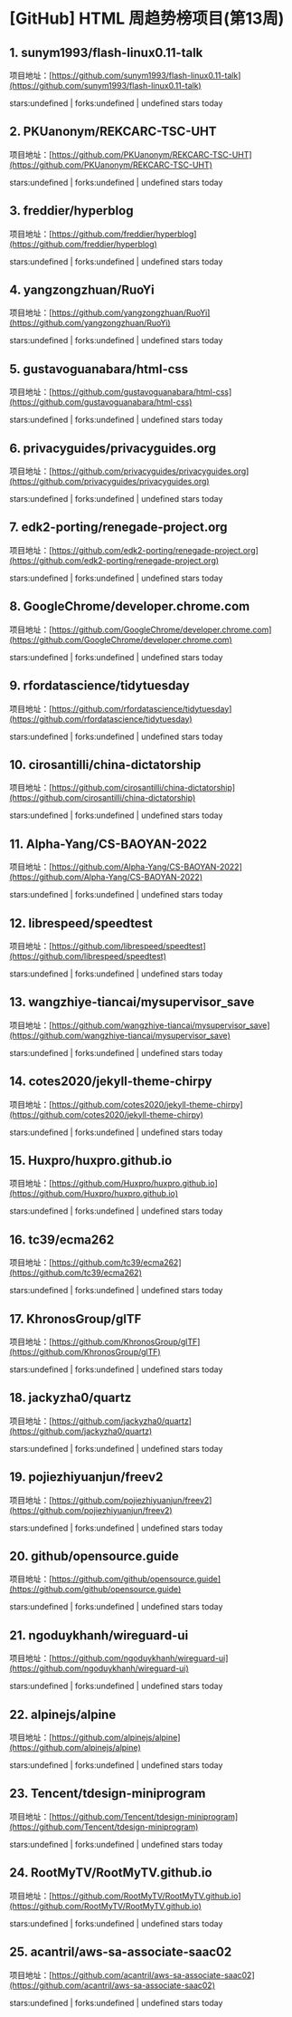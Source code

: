 # [GitHub] HTML 周趋势榜项目(第13周)

## 1. sunym1993/flash-linux0.11-talk 

项目地址：[https://github.com/sunym1993/flash-linux0.11-talk](https://github.com/sunym1993/flash-linux0.11-talk)

stars:undefined | forks:undefined | undefined stars today 



## 2. PKUanonym/REKCARC-TSC-UHT 

项目地址：[https://github.com/PKUanonym/REKCARC-TSC-UHT](https://github.com/PKUanonym/REKCARC-TSC-UHT)

stars:undefined | forks:undefined | undefined stars today 



## 3. freddier/hyperblog 

项目地址：[https://github.com/freddier/hyperblog](https://github.com/freddier/hyperblog)

stars:undefined | forks:undefined | undefined stars today 



## 4. yangzongzhuan/RuoYi 

项目地址：[https://github.com/yangzongzhuan/RuoYi](https://github.com/yangzongzhuan/RuoYi)

stars:undefined | forks:undefined | undefined stars today 



## 5. gustavoguanabara/html-css 

项目地址：[https://github.com/gustavoguanabara/html-css](https://github.com/gustavoguanabara/html-css)

stars:undefined | forks:undefined | undefined stars today 



## 6. privacyguides/privacyguides.org 

项目地址：[https://github.com/privacyguides/privacyguides.org](https://github.com/privacyguides/privacyguides.org)

stars:undefined | forks:undefined | undefined stars today 



## 7. edk2-porting/renegade-project.org 

项目地址：[https://github.com/edk2-porting/renegade-project.org](https://github.com/edk2-porting/renegade-project.org)

stars:undefined | forks:undefined | undefined stars today 



## 8. GoogleChrome/developer.chrome.com 

项目地址：[https://github.com/GoogleChrome/developer.chrome.com](https://github.com/GoogleChrome/developer.chrome.com)

stars:undefined | forks:undefined | undefined stars today 



## 9. rfordatascience/tidytuesday 

项目地址：[https://github.com/rfordatascience/tidytuesday](https://github.com/rfordatascience/tidytuesday)

stars:undefined | forks:undefined | undefined stars today 



## 10. cirosantilli/china-dictatorship 

项目地址：[https://github.com/cirosantilli/china-dictatorship](https://github.com/cirosantilli/china-dictatorship)

stars:undefined | forks:undefined | undefined stars today 



## 11. Alpha-Yang/CS-BAOYAN-2022 

项目地址：[https://github.com/Alpha-Yang/CS-BAOYAN-2022](https://github.com/Alpha-Yang/CS-BAOYAN-2022)

stars:undefined | forks:undefined | undefined stars today 



## 12. librespeed/speedtest 

项目地址：[https://github.com/librespeed/speedtest](https://github.com/librespeed/speedtest)

stars:undefined | forks:undefined | undefined stars today 



## 13. wangzhiye-tiancai/mysupervisor_save 

项目地址：[https://github.com/wangzhiye-tiancai/mysupervisor_save](https://github.com/wangzhiye-tiancai/mysupervisor_save)

stars:undefined | forks:undefined | undefined stars today 



## 14. cotes2020/jekyll-theme-chirpy 

项目地址：[https://github.com/cotes2020/jekyll-theme-chirpy](https://github.com/cotes2020/jekyll-theme-chirpy)

stars:undefined | forks:undefined | undefined stars today 



## 15. Huxpro/huxpro.github.io 

项目地址：[https://github.com/Huxpro/huxpro.github.io](https://github.com/Huxpro/huxpro.github.io)

stars:undefined | forks:undefined | undefined stars today 



## 16. tc39/ecma262 

项目地址：[https://github.com/tc39/ecma262](https://github.com/tc39/ecma262)

stars:undefined | forks:undefined | undefined stars today 



## 17. KhronosGroup/glTF 

项目地址：[https://github.com/KhronosGroup/glTF](https://github.com/KhronosGroup/glTF)

stars:undefined | forks:undefined | undefined stars today 



## 18. jackyzha0/quartz 

项目地址：[https://github.com/jackyzha0/quartz](https://github.com/jackyzha0/quartz)

stars:undefined | forks:undefined | undefined stars today 



## 19. pojiezhiyuanjun/freev2 

项目地址：[https://github.com/pojiezhiyuanjun/freev2](https://github.com/pojiezhiyuanjun/freev2)

stars:undefined | forks:undefined | undefined stars today 



## 20. github/opensource.guide 

项目地址：[https://github.com/github/opensource.guide](https://github.com/github/opensource.guide)

stars:undefined | forks:undefined | undefined stars today 



## 21. ngoduykhanh/wireguard-ui 

项目地址：[https://github.com/ngoduykhanh/wireguard-ui](https://github.com/ngoduykhanh/wireguard-ui)

stars:undefined | forks:undefined | undefined stars today 



## 22. alpinejs/alpine 

项目地址：[https://github.com/alpinejs/alpine](https://github.com/alpinejs/alpine)

stars:undefined | forks:undefined | undefined stars today 



## 23. Tencent/tdesign-miniprogram 

项目地址：[https://github.com/Tencent/tdesign-miniprogram](https://github.com/Tencent/tdesign-miniprogram)

stars:undefined | forks:undefined | undefined stars today 



## 24. RootMyTV/RootMyTV.github.io 

项目地址：[https://github.com/RootMyTV/RootMyTV.github.io](https://github.com/RootMyTV/RootMyTV.github.io)

stars:undefined | forks:undefined | undefined stars today 



## 25. acantril/aws-sa-associate-saac02 

项目地址：[https://github.com/acantril/aws-sa-associate-saac02](https://github.com/acantril/aws-sa-associate-saac02)

stars:undefined | forks:undefined | undefined stars today 



